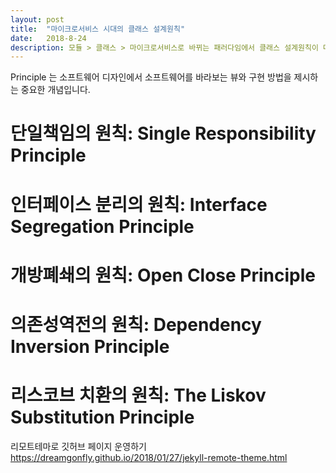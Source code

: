 ```yaml
---
layout: post
title:  "마이크로서비스 시대의 클래스 설계원칙"
date:   2018-8-24
description: 모듈 > 클래스 > 마이크로서비스로 바뀌는 패러다임에서 클래스 설계원칙이 마이크로서비스에는 어떻게 적용되는지 알아봅시다.
---
```


<p class="intro"><span class="dropcap">P</span>rinciple 는 소프트웨어 디자인에서 소프트웨어를 바라보는 뷰와 구현 방법을 제시하는 중요한 개념입니다.</p>

# 단일책임의 원칙: Single Responsibility Principle

# 인터페이스 분리의 원칙: Interface Segregation Principle

# 개방폐쇄의 원칙: Open Close Principle

# 의존성역전의 원칙: Dependency Inversion Principle

# 리스코브 치환의 원칙: The Liskov Substitution Principle

리모트테마로 깃허브 페이지 운영하기 https://dreamgonfly.github.io/2018/01/27/jekyll-remote-theme.html
